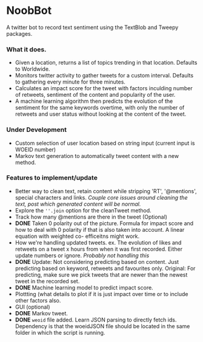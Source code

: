 # NoobBot
A twitter bot to record text sentiment using the TextBlob and Tweepy packages.

### What it does.
* Given a location, returns a list of topics trending in that location. Defaults to Worldwide.
* Monitors twitter activity to gather tweets for a custom interval. Defaults to gathering every minute for three minutes.
* Calculates an impact score for the tweet with factors inculding number of retweets, sentiment of the content and popularity of the user.
* A machine learning algorithm then predicts the evolution of the sentiment for the same keywords overtime, with only the number of retweets and user status without looking at the content of the tweet.

### Under Development
* Custom selection of user location based on string input (current input is WOEID number)
* Markov text generation to automatically tweet content with a new method.

### Features to implement/update
* Better way to clean text, retain content while stripping 'RT', '@mentions', special characters and links. *Couple core issues around cleaning the text, post which generated content will be normal.*
* Explore the `''.join` option for the cleanTweet method.
* Track how many @mentions are there in the tweet (Optional)
* **DONE** Taken 0 polarity out of the picture.
  Formula for impact score and how to deal with 0 polarity if that is also taken into account. A linear equation with weighted co-      efficeitns might work.
* How we're handling updated tweets. ex. The evolution of likes and retweets on a tweet x hours from when it was first recorded. Either update numbers or ignore. *Probably not handling this*
* **DONE** Update: Not considering predicting based on content. Just predicting based on keyword, retweets and favourites only. Original: For predicting, make sure we pick tweets that are newer than the newest tweet in the recorded set.
* **DONE** Machine learning model to predict impact score.
* Plottting (what details to plot if it is just impact over time or to include other factors also.
* GUI (optional)
* **DONE** Markov tweet.
* **DONE** `weoid` file added. Learn JSON parsing to directly fetch ids. Dependency is that the woeidJSON file should be located in the same folder in which the script is running.
